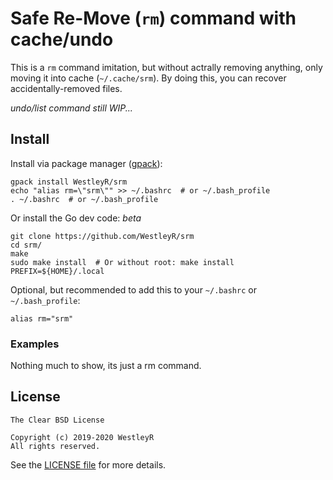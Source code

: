 # Safe Re-Move (`rm`) command with cache/undo

This is a `rm` command imitation, but without actrally removing anything, only
moving it into cache (`~/.cache/srm`). By doing this, you can recover
accidentally-removed files.

_undo/list command still WIP..._

## Install

Install via package manager ([gpack](https://github.com/WestleyR/gpack)):

```
gpack install WestleyR/srm
echo "alias rm=\"srm\"" >> ~/.bashrc  # or ~/.bash_profile
. ~/.bashrc  # or ~/.bash_profile
```

Or install the Go dev code: _beta_

```
git clone https://github.com/WestleyR/srm
cd srm/
make
sudo make install  # Or without root: make install PREFIX=${HOME}/.local
```

Optional, but recommended to add this to your `~/.bashrc` or `~/.bash_profile`:

```
alias rm="srm"
```

### Examples

Nothing much to show, its just a rm command.

## License

```
The Clear BSD License

Copyright (c) 2019-2020 WestleyR
All rights reserved.
```

See the [LICENSE file](LICENSE)
for more details.

<br>

